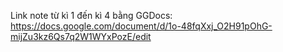 Link note từ kì 1 đến kì 4 bằng GGDocs:  
https://docs.google.com/document/d/1o-48fqXxj_O2H91pOhG-mijZu3kz6Qs7q2W1WYxPozE/edit